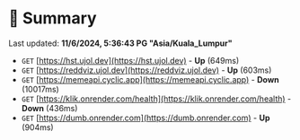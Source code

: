 # 📖 Summary
Last updated: **11/6/2024, 5:36:43 PG "Asia/Kuala_Lumpur"**

- `GET` [https://hst.ujol.dev](https://hst.ujol.dev) - **Up** (649ms)
- `GET` [https://reddviz.ujol.dev](https://reddviz.ujol.dev) - **Up** (603ms)
- `GET` [https://memeapi.cyclic.app](https://memeapi.cyclic.app) - **Down** (10017ms)
- `GET` [https://klik.onrender.com/health](https://klik.onrender.com/health) - **Down** (436ms)
- `GET` [https://dumb.onrender.com](https://dumb.onrender.com) - **Up** (904ms)
